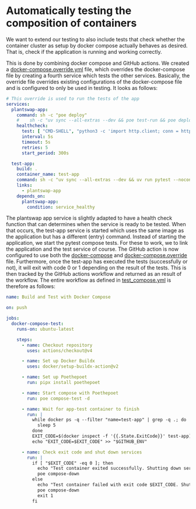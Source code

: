 # Automatically testing the composition of containers

We want to extend our testing to also include tests that check whether the container cluster as setup by docker compose actually behaves as desired. That is, check if the application is running and working correctly.

This is done by combining docker compose and GitHub actions. We created a [docker-compose.override.yml](../../docker-compose.override.yml) file, which overrides the docker-compose file by creating a fourth service which tests the other services. Basically, the override file overrides existing configurations of the docker-compose file and is configured to only be used in testing. It looks as follows: 

```yaml
# This override is used to run the tests of the app
services:
  plantswap-app:
    command: sh -c "poe deploy"
    #    sh -c "uv sync --all-extras --dev && poe test-run && poe deploy"
    healthcheck:
      test: [ "CMD-SHELL", "python3 -c 'import http.client; conn = http.client.HTTPConnection(\"0.0.0.0\", 8000); conn.request(\"GET\", \"/\"); exit(0) if conn.getresponse().status == 200 else exit(1)'" ]
      interval: 5s
      timeout: 5s
      retries: 5
      start_period: 300s

  test-app:
    build: .
    container_name: test-app
    command: sh -c "uv sync --all-extras --dev && uv run pytest --noconftest app/tests/compose/"
    links:
      - plantswap-app
    depends_on:
      plantswap-app:
        condition: service_healthy
```
The plantswap app service is slightly adapted to have a health check function that can determines when the service is ready to be tested. When that occurs, the test-app service is started which uses the same image as the application but has a different (entry) command. Instead of starting the application, we start the pytest compose tests. For these to work, we to link the application and the test service of course. The GitHub action is now configured to use both the [docker-compose](../../docker-compose.yml) and [docker-compose.override](../../docker-compose.override.yml) file. Furthermore, once the test-app has executed the tests (successfully or not), it will exit with code 0 or 1 depending on the result of the tests. This is then tracked by the GitHub actions workflow and returned as an result of the workflow. The entire workflow as defined in [test_compose.yml](../../.github/workflows/test_compose.yml) is therefore as follows:

```yaml
name: Build and Test with Docker Compose

on: push

jobs:
  docker-compose-test:
    runs-on: ubuntu-latest

    steps:
      - name: Checkout repository
        uses: actions/checkout@v4

      - name: Set up Docker Buildx
        uses: docker/setup-buildx-action@v2

      - name: Set up Poethepoet
        run: pipx install poethepoet

      - name: Start compose with Poethepoet
        run: poe compose-test -d

      - name: Wait for app-test container to finish
        run: |
          while docker ps -q --filter "name=test-app" | grep -q .; do
            sleep 5
          done
          EXIT_CODE=$(docker inspect -f '{{.State.ExitCode}}' test-app)
          echo "EXIT_CODE=$EXIT_CODE" >> "$GITHUB_ENV"

      - name: Check exit code and shut down services
        run: |
          if [ "$EXIT_CODE" -eq 0 ]; then
            echo "Test container exited successfully. Shutting down services."
            poe compose-down
          else
            echo "Test container failed with exit code $EXIT_CODE. Shutting down services."
            poe compose-down
            exit 1
          fi
```
